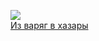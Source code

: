 ![](/books/sf_history_avant/Андрей%20Посняков/Из%20варяг%20в%20хазары.jpg)  
[Из варяг в хазары](/books/sf_history_avant/Андрей%20Посняков/Из%20варяг%20в%20хазары)